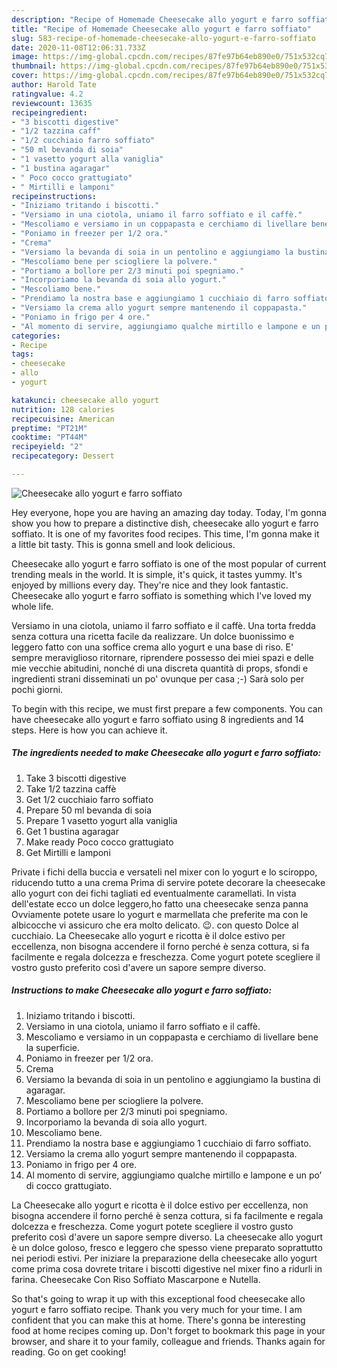 ```yaml
---
description: "Recipe of Homemade Cheesecake allo yogurt e farro soffiato"
title: "Recipe of Homemade Cheesecake allo yogurt e farro soffiato"
slug: 583-recipe-of-homemade-cheesecake-allo-yogurt-e-farro-soffiato
date: 2020-11-08T12:06:31.733Z
image: https://img-global.cpcdn.com/recipes/87fe97b64eb890e0/751x532cq70/cheesecake-allo-yogurt-e-farro-soffiato-recipe-main-photo.jpg
thumbnail: https://img-global.cpcdn.com/recipes/87fe97b64eb890e0/751x532cq70/cheesecake-allo-yogurt-e-farro-soffiato-recipe-main-photo.jpg
cover: https://img-global.cpcdn.com/recipes/87fe97b64eb890e0/751x532cq70/cheesecake-allo-yogurt-e-farro-soffiato-recipe-main-photo.jpg
author: Harold Tate
ratingvalue: 4.2
reviewcount: 13635
recipeingredient:
- "3 biscotti digestive"
- "1/2 tazzina caff"
- "1/2 cucchiaio farro soffiato"
- "50 ml bevanda di soia"
- "1 vasetto yogurt alla vaniglia"
- "1 bustina agaragar"
- " Poco cocco grattugiato"
- " Mirtilli e lamponi"
recipeinstructions:
- "Iniziamo tritando i biscotti."
- "Versiamo in una ciotola, uniamo il farro soffiato e il caffè."
- "Mescoliamo e versiamo in un coppapasta e cerchiamo di livellare bene la superficie."
- "Poniamo in freezer per 1/2 ora."
- "Crema"
- "Versiamo la bevanda di soia in un pentolino e aggiungiamo la bustina di agaragar."
- "Mescoliamo bene per sciogliere la polvere."
- "Portiamo a bollore per 2/3 minuti poi spegniamo."
- "Incorporiamo la bevanda di soia allo yogurt."
- "Mescoliamo bene."
- "Prendiamo la nostra base e aggiungiamo 1 cucchiaio di farro soffiato."
- "Versiamo la crema allo yogurt sempre mantenendo il coppapasta."
- "Poniamo in frigo per 4 ore."
- "Al momento di servire, aggiungiamo qualche mirtillo e lampone e un po’ di cocco grattugiato."
categories:
- Recipe
tags:
- cheesecake
- allo
- yogurt

katakunci: cheesecake allo yogurt 
nutrition: 128 calories
recipecuisine: American
preptime: "PT21M"
cooktime: "PT44M"
recipeyield: "2"
recipecategory: Dessert

---
```



![Cheesecake allo yogurt e farro soffiato](https://img-global.cpcdn.com/recipes/87fe97b64eb890e0/751x532cq70/cheesecake-allo-yogurt-e-farro-soffiato-recipe-main-photo.jpg)

Hey everyone, hope you are having an amazing day today. Today, I'm gonna show you how to prepare a distinctive dish, cheesecake allo yogurt e farro soffiato. It is one of my favorites food recipes. This time, I'm gonna make it a little bit tasty. This is gonna smell and look delicious.

Cheesecake allo yogurt e farro soffiato is one of the most popular of current trending meals in the world. It is simple, it's quick, it tastes yummy. It's enjoyed by millions every day. They're nice and they look fantastic. Cheesecake allo yogurt e farro soffiato is something which I've loved my whole life.

Versiamo in una ciotola, uniamo il farro soffiato e il caffè. Una torta fredda senza cottura una ricetta facile da realizzare. Un dolce buonissimo e leggero fatto con una soffice crema allo yogurt e una base di riso. E&#39; sempre meraviglioso ritornare, riprendere possesso dei miei spazi e delle mie vecchie abitudini, nonché di una discreta quantità di props, sfondi e ingredienti strani disseminati un po&#39; ovunque per casa ;-) Sarà solo per pochi giorni.


To begin with this recipe, we must first prepare a few components. You can have cheesecake allo yogurt e farro soffiato using 8 ingredients and 14 steps. Here is how you can achieve it.

<!--inarticleads1-->

##### The ingredients needed to make Cheesecake allo yogurt e farro soffiato:

1. Take 3 biscotti digestive
1. Take 1/2 tazzina caffè
1. Get 1/2 cucchiaio farro soffiato
1. Prepare 50 ml bevanda di soia
1. Prepare 1 vasetto yogurt alla vaniglia
1. Get 1 bustina agaragar
1. Make ready  Poco cocco grattugiato
1. Get  Mirtilli e lamponi


Private i fichi della buccia e versateli nel mixer con lo yogurt e lo sciroppo, riducendo tutto a una crema Prima di servire potete decorare la cheesecake allo yogurt con dei fichi tagliati ed eventualmente caramellati. In vista dell&#39;estate ecco un dolce leggero,ho fatto una cheesecake senza panna Ovviamente potete usare lo yogurt e marmellata che preferite ma con le albicocche vi assicuro che era molto delicato. 😉. con questo Dolce al cucchiaio. La Cheesecake allo yogurt e ricotta è il dolce estivo per eccellenza, non bisogna accendere il forno perché è senza cottura, si fa facilmente e regala dolcezza e freschezza. Come yogurt potete scegliere il vostro gusto preferito così d&#39;avere un sapore sempre diverso. 

<!--inarticleads2-->

##### Instructions to make Cheesecake allo yogurt e farro soffiato:

1. Iniziamo tritando i biscotti.
1. Versiamo in una ciotola, uniamo il farro soffiato e il caffè.
1. Mescoliamo e versiamo in un coppapasta e cerchiamo di livellare bene la superficie.
1. Poniamo in freezer per 1/2 ora.
1. Crema
1. Versiamo la bevanda di soia in un pentolino e aggiungiamo la bustina di agaragar.
1. Mescoliamo bene per sciogliere la polvere.
1. Portiamo a bollore per 2/3 minuti poi spegniamo.
1. Incorporiamo la bevanda di soia allo yogurt.
1. Mescoliamo bene.
1. Prendiamo la nostra base e aggiungiamo 1 cucchiaio di farro soffiato.
1. Versiamo la crema allo yogurt sempre mantenendo il coppapasta.
1. Poniamo in frigo per 4 ore.
1. Al momento di servire, aggiungiamo qualche mirtillo e lampone e un po’ di cocco grattugiato.


La Cheesecake allo yogurt e ricotta è il dolce estivo per eccellenza, non bisogna accendere il forno perché è senza cottura, si fa facilmente e regala dolcezza e freschezza. Come yogurt potete scegliere il vostro gusto preferito così d&#39;avere un sapore sempre diverso. La cheesecake allo yogurt è un dolce goloso, fresco e leggero che spesso viene preparato soprattutto nei periodi estivi. Per iniziare la preparazione della cheesecake allo yogurt come prima cosa dovrete tritare i biscotti digestive nel mixer fino a ridurli in farina. Cheesecake Con Riso Soffiato Mascarpone e Nutella. 

So that's going to wrap it up with this exceptional food cheesecake allo yogurt e farro soffiato recipe. Thank you very much for your time. I am confident that you can make this at home. There's gonna be interesting food at home recipes coming up. Don't forget to bookmark this page in your browser, and share it to your family, colleague and friends. Thanks again for reading. Go on get cooking!
